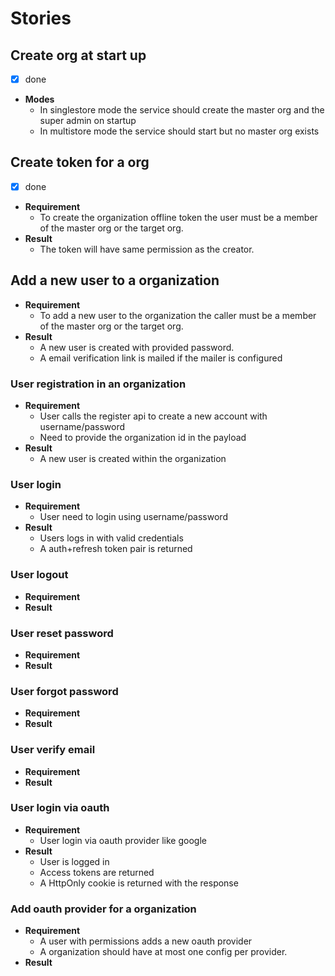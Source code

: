 # Stories

## Create org at start up

- [x] done

- **Modes**
  - In singlestore mode the service should create the master org and the super admin on startup
  - In multistore mode the service should start but no master org exists

## Create token for a org

- [x] done

- **Requirement**
  - To create the organization offline token the user must be a member of the master org or the target org.
- **Result**
  - The token will have same permission as the creator.

## Add a new user to a organization

- **Requirement**
  - To add a new user to the organization the caller must be a member of the master org or the target org.
- **Result**
  - A new user is created with provided password.
  - A email verification link is mailed if the mailer is configured

### User registration in an organization

- **Requirement**
  - User calls the register api to create a new account with username/password
  - Need to provide the organization id in the payload
- **Result**
  - A new user is created within the organization

### User login

- **Requirement**
  - User need to login using username/password
- **Result**
  - Users logs in with valid credentials
  - A auth+refresh token pair is returned

### User logout

- **Requirement**
- **Result**

### User reset password

- **Requirement**
- **Result**

### User forgot password

- **Requirement**
- **Result**

### User verify email

- **Requirement**
- **Result**

### User login via oauth

- **Requirement**
  - User login via oauth provider like google
- **Result**
  - User is logged in
  - Access tokens are returned
  - A HttpOnly cookie is returned with the response

### Add oauth provider for a organization

- **Requirement**
  - A user with permissions adds a new oauth provider
  - A organization should have at most one config per provider.
- **Result**

